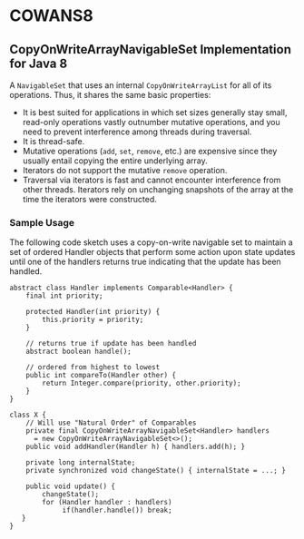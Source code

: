 # COWANS8
## CopyOnWriteArrayNavigableSet Implementation for Java 8

A `NavigableSet` that uses an internal `CopyOnWriteArrayList` for all of its operations.  Thus, it shares the same basic properties:
* It is best suited for applications in which set sizes generally stay small, read-only operations vastly outnumber mutative operations, and you need to prevent interference among threads during traversal.
* It is thread-safe.
* Mutative operations (`add`, `set`, `remove`, etc.) are expensive since they usually entail copying the entire underlying array.
* Iterators do not support the mutative `remove` operation.
* Traversal via iterators is fast and cannot encounter interference from other threads. Iterators rely on unchanging snapshots of the array at the time the iterators were constructed.


### Sample Usage
The following code sketch uses a copy-on-write navigable set to maintain a set of ordered Handler objects that perform some action upon state updates until one of the handlers returns true indicating that the update has been handled.

    abstract class Handler implements Comparable<Handler> {
        final int priority;
        
        protected Handler(int priority) {
            this.priority = priority;
        }
        
        // returns true if update has been handled
        abstract boolean handle();
        
        // ordered from highest to lowest
        public int compareTo(Handler other) { 
            return Integer.compare(priority, other.priority);
        }
    }
        
    class X {
        // Will use "Natural Order" of Comparables
        private final CopyOnWriteArrayNavigableSet<Handler> handlers
          = new CopyOnWriteArrayNavigableSet<>();
        public void addHandler(Handler h) { handlers.add(h); }
        
        private long internalState;
        private synchronized void changeState() { internalState = ...; }
        
        public void update() {
            changeState();
            for (Handler handler : handlers)
                 if(handler.handle()) break;
       }
    }
